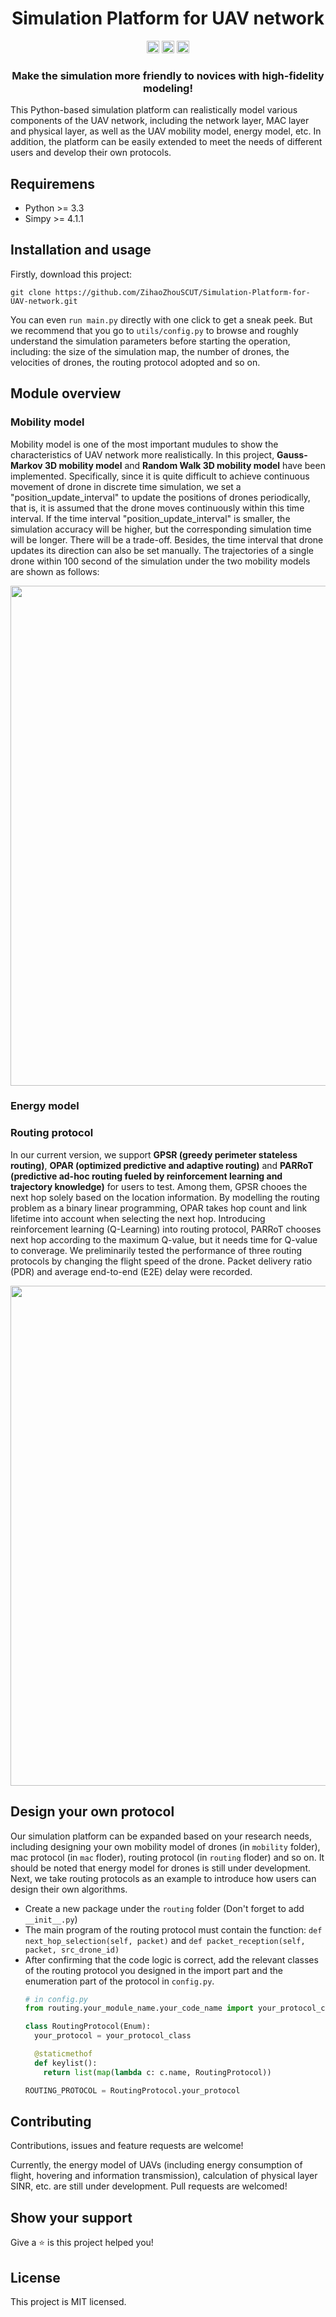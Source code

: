 <div align="center">
  <h1>Simulation Platform for UAV network</h1>

  <img src="https://img.shields.io/badge/Github-%40ZihaoZhouSCUT-blue" height="20">
  <img src="https://img.shields.io/badge/Contribution-Welcome-yellowgreen" height="20">
  <img src="https://img.shields.io/badge/License-MIT-brightgreen" height="20">

  <h3>Make the simulation more friendly to novices with high-fidelity modeling! </h3>
</div>

This Python-based simulation platform can realistically model various components of the UAV network, including the network layer, MAC layer and physical layer, as well as the UAV mobility model, energy model, etc. In addition, the platform can be easily extended to meet the needs of different users and develop their own protocols.

## Requiremens
- Python >= 3.3 
- Simpy >= 4.1.1
  
## Installation and usage
Firstly, download this project:
```
git clone https://github.com/ZihaoZhouSCUT/Simulation-Platform-for-UAV-network.git
```
You can even ```run main.py``` directly with one click to get a sneak peek. But we recommend that you go to ```utils/config.py``` to browse and roughly understand the simulation parameters before starting the operation, including: the size of the simulation map, the number of drones, the velocities of drones, the routing protocol adopted and so on.

## Module overview
### Mobility model
Mobility model is one of the most important mudules to show the characteristics of UAV network more realistically. In this project, **Gauss-Markov 3D mobility model** and **Random Walk 3D mobility model** have been implemented. Specifically, since it is quite difficult to achieve continuous movement of drone in discrete time simulation, we set a "position_update_interval" to update the positions of drones periodically, that is, it is assumed that the drone moves continuously within this time interval. If the time interval "position_update_interval" is smaller, the simulation accuracy will be higher, but the corresponding simulation time will be longer. There will be a trade-off. Besides, the time interval that drone updates its direction can also be set manually. The trajectories of a single drone within 100 second of the simulation under the two mobility models are shown as follows:

<div align="center">
<img src="https://github.com/ZihaoZhouSCUT/Simulation-Platform-for-UAV-network/blob/master/img/mobility_model.png" width="800px">
</div>

### Energy model

### Routing protocol
In our current version, we support **GPSR (greedy perimeter stateless routing)**, **OPAR (optimized predictive and adaptive routing)** and **PARRoT (predictive ad-hoc routing fueled by reinforcement learning and trajectory knowledge)** for users to test. Among them, GPSR chooes the next hop solely based on the location information. By modelling the routing problem as a binary linear programming, OPAR takes hop count and link lifetime into account when selecting the next hop. Introducing reinforcement learning (Q-Learning) into routing protocol, PARRoT chooses next hop according to the maximum Q-value, but it needs time for Q-value to converage. We preliminarily tested the performance of three routing protocols by changing the flight speed of the drone. Packet delivery ratio (PDR) and average end-to-end (E2E) delay were recorded.

<div align="center">
<img src="https://github.com/ZihaoZhouSCUT/Simulation-Platform-for-UAV-network/blob/master/img/routing_model.png", width="800px">
</div>

## Design your own protocol
Our simulation platform can be expanded based on your research needs, including designing your own mobility model of drones (in ```mobility``` folder), mac protocol (in ```mac``` floder), routing protocol (in ```routing``` floder) and so on. It should be noted that energy model for drones is still under development. Next, we take routing protocols as an example to introduce how users can design their own algorithms.

 * Create a new package under the ```routing``` folder (Don't forget to add ```__init__.py```)
 * The main program of the routing protocol must contain the function: ```def next_hop_selection(self, packet)``` and ```def packet_reception(self, packet, src_drone_id)```
 * After confirming that the code logic is correct, add the relevant classes of the routing protocol you designed in the import part and the enumeration part of the protocol in ```config.py```.
   ```python
   # in config.py
   from routing.your_module_name.your_code_name import your_protocol_class
   
   class RoutingProtocol(Enum):
     your_protocol = your_protocol_class

     @staticmethof
     def keylist():
       return list(map(lambda c: c.name, RoutingProtocol))

   ROUTING_PROTOCOL = RoutingProtocol.your_protocol
   ```

## Contributing
Contributions, issues and feature requests are welcome! 

Currently, the energy model of UAVs (including energy consumption of flight, hovering and information transmission), calculation of physical layer SINR, etc. are still under development. Pull requests are welcomed!

## Show your support
Give a ⭐ is this project helped you!

## License
This project is MIT licensed.
